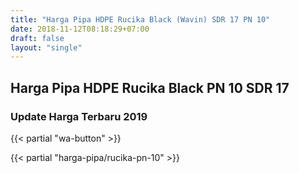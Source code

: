 ```yaml
---
title: "Harga Pipa HDPE Rucika Black (Wavin) SDR 17 PN 10"
date: 2018-11-12T08:18:29+07:00
draft: false
layout: "single"
---
```



## Harga Pipa HDPE Rucika Black PN 10 SDR 17
### Update Harga Terbaru 2019

{{< partial "wa-button" >}}

{{< partial "harga-pipa/rucika-pn-10" >}}